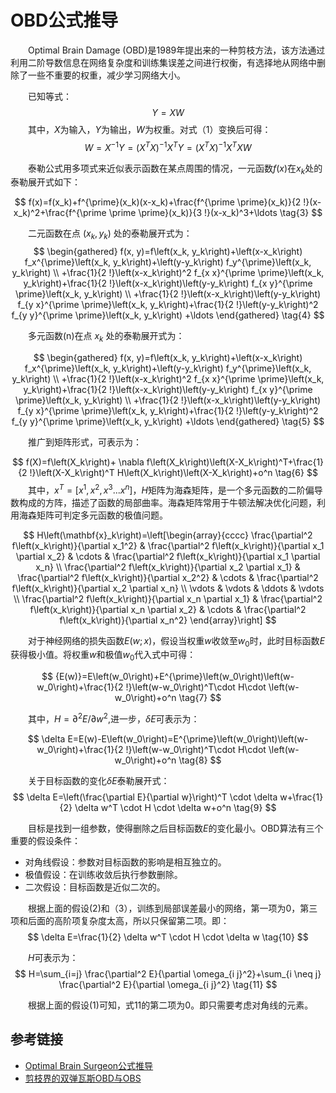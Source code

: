 # OBD公式推导

&emsp;&emsp;Optimal Brain Damage (OBD)是1989年提出来的一种剪枝方法，该方法通过利用二阶导数信息在网络复杂度和训练集误差之间进行权衡，有选择地从网络中删除了一些不重要的权重，减少学习网络大小。

&emsp;&emsp;已知等式：
$$
Y=XW \tag{1}
$$
&emsp;&emsp;其中，$X$为输入，$Y$为输出，$W$为权重。对式（1）变换后可得：
$$
W=X^{-1}Y=\left(X^T X\right)^{-1} X^T Y=\left(X^T X\right)^{-1} X^T X W  \tag{2}
$$

&emsp;&emsp;泰勒公式用多项式来近似表示函数在某点周围的情况，一元函数$f(x)$在$x_k$处的泰勒展开式如下：

$$
f(x)=f(x_k)+f^{\prime}(x_k)(x-x_k)+\frac{f^{\prime \prime}(x_k)}{2 !}(x-x_k)^2+\frac{f^{\prime \prime \prime}(x_k)}{3 !}(x-x_k)^3+\ldots \tag{3}
$$

&emsp;&emsp;二元函数在点 $(x_k,y_k)$ 处的泰勒展开式为：
$$
\begin{gathered}
f(x, y)=f\left(x_k, y_k\right)+\left(x-x_k\right) f_x^{\prime}\left(x_k, y_k\right)+\left(y-y_k\right) f_y^{\prime}\left(x_k, y_k\right) \\
+\frac{1}{2 !}\left(x-x_k\right)^2 f_{x x}^{\prime \prime}\left(x_k, y_k\right)+\frac{1}{2 !}\left(x-x_k\right)\left(y-y_k\right) f_{x y}^{\prime \prime}\left(x_k, y_k\right) \\
+\frac{1}{2 !}\left(x-x_k\right)\left(y-y_k\right) f_{y x}^{\prime \prime}\left(x_k, y_k\right)+\frac{1}{2 !}\left(y-y_k\right)^2 f_{y y}^{\prime \prime}\left(x_k, y_k\right) +\ldots 
\end{gathered} \tag{4}
$$

&emsp;&emsp;多元函数(n)在点 $x_k$ 处的泰勒展开式为：

$$
\begin{gathered}
f(x, y)=f\left(x_k, y_k\right)+\left(x-x_k\right) f_x^{\prime}\left(x_k, y_k\right)+\left(y-y_k\right) f_y^{\prime}\left(x_k, y_k\right) \\
+\frac{1}{2 !}\left(x-x_k\right)^2 f_{x x}^{\prime \prime}\left(x_k, y_k\right)+\frac{1}{2 !}\left(x-x_k\right)\left(y-y_k\right) f_{x y}^{\prime \prime}\left(x_k, y_k\right) \\
+\frac{1}{2 !}\left(x-x_k\right)\left(y-y_k\right) f_{y x}^{\prime \prime}\left(x_k, y_k\right)+\frac{1}{2 !}\left(y-y_k\right)^2 f_{y y}^{\prime \prime}\left(x_k, y_k\right) +\ldots
\end{gathered} \tag{5}
$$

&emsp;&emsp;推广到矩阵形式，可表示为：

$$
f(X)=f\left(X_k\right)+ \nabla f\left(X_k\right)\left(X-X_k\right)^T+\frac{1}{2 !}\left(X-X_k\right)^T H\left(X_k\right)\left(X-X_k\right)+o^n \tag{6}
$$
&emsp;&emsp;其中，$x^T=[x^1, x^2, x^3 ... x^n]$，$H$矩阵为海森矩阵，是一个多元函数的二阶偏导数构成的方阵，描述了函数的局部曲率。海森矩阵常用于牛顿法解决优化问题，利用海森矩阵可判定多元函数的极值问题。

$$
H\left(\mathbf{x}_k\right)=\left[\begin{array}{cccc}
\frac{\partial^2 f\left(x_k\right)}{\partial x_1^2} & \frac{\partial^2 f\left(x_k\right)}{\partial x_1 \partial x_2} & \cdots & \frac{\partial^2 f\left(x_k\right)}{\partial x_1 \partial x_n} \\
\frac{\partial^2 f\left(x_k\right)}{\partial x_2 \partial x_1} & \frac{\partial^2 f\left(x_k\right)}{\partial x_2^2} & \cdots & \frac{\partial^2 f\left(x_k\right)}{\partial x_2 \partial x_n} \\
\vdots & \vdots & \ddots & \vdots \\
\frac{\partial^2 f\left(x_k\right)}{\partial x_n \partial x_1} & \frac{\partial^2 f\left(x_k\right)}{\partial x_n \partial x_2} & \cdots & \frac{\partial^2 f\left(x_k\right)}{\partial x_n^2}
\end{array}\right] 
$$

&emsp;&emsp;对于神经网络的损失函数$E(w;x)$，假设当权重$w$收敛至$w_0$时，此时目标函数$E$获得极小值。将权重$w$和极值$w_0$代入式中可得：

$$
{E(w)}=E\left(w_0\right)+E^{\prime}\left(w_0\right)\left(w-w_0\right)+\frac{1}{2 !}\left(w-w_0\right)^T\cdot H\cdot \left(w-w_0\right)+o^n \tag{7}
$$

&emsp;&emsp;其中，$H=\partial^2 E / \partial w^2$,进一步，$\delta E$可表示为：

$$
\delta E=E(w)-E\left(w_0\right)=E^{\prime}\left(w_0\right)\left(w-w_0\right)+\frac{1}{2 !}\left(w-w_0\right)^T\cdot H\cdot \left(w-w_0\right)+o^n \tag{8}
$$


&emsp;&emsp;关于目标函数的变化$\delta E$泰勒展开式：
$$
\delta E=\left(\frac{\partial E}{\partial w}\right)^T \cdot \delta w+\frac{1}{2} \delta w^T \cdot H \cdot \delta w+o^n \tag{9}
$$


&emsp;&emsp;目标是找到一组参数，使得删除之后目标函数$E$的变化最小。OBD算法有三个重要的假设条件：
- 对角线假设：参数对目标函数的影响是相互独立的。
- 极值假设：在训练收敛后执行参数删除。
- 二次假设：目标函数是近似二次的。

&emsp;&emsp;根据上面的假设(2)和（3），训练到局部误差最小的网络，第一项为0，第三项和后面的高阶项复杂度太高，所以只保留第二项。即：
$$
\delta E=\frac{1}{2} \delta w^T \cdot H \cdot \delta w \tag{10}
$$

&emsp;&emsp;$H$可表示为：
$$
H=\sum_{i=j} \frac{\partial^2 E}{\partial \omega_{i j}^2}+\sum_{i \neq j} \frac{\partial^2 E}{\partial \omega_{i j}^2} \tag{11}
$$

&emsp;&emsp;根据上面的假设(1)可知，式11的第二项为0。即只需要考虑对角线的元素。

## 参考链接

- [Optimal Brain Surgeon公式推导](https://zhuanlan.zhihu.com/p/656316235)
- [剪枝界的双弹瓦斯OBD与OBS](https://zhuanlan.zhihu.com/p/680853298)